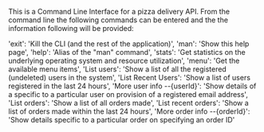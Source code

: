 This is a Command Line Interface for a pizza delivery API. From the command line the following commands can be entered and the the information following will be provided:

'exit': 'Kill the CLI (and the rest of the application)',
'man': 'Show this help page',
'help': 'Alias of the "man" command',
'stats': 'Get statistics on the underlying operating system and resource utilization',
'menu': 'Get the available menu items',
'List users': 'Show a list of all the registered (undeleted) users in the system',
'List Recent Users': 'Show a list of users registered in the last 24 hours',
'More user info --{userId}': 'Show details of a specific to a particular user on provision of a registered email address',
'List orders': 'Show a list of all orders made',
'List recent orders': 'Show a list of orders made within the last 24 hours',
'More order info --{orderId}': 'Show details specific to a particular order on specifying an order ID'
